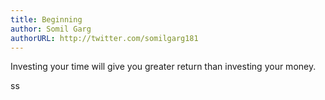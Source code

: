 ```yaml
---
title: Beginning
author: Somil Garg
authorURL: http://twitter.com/somilgarg181
---
```


Investing your time will give you greater return than investing your money.
<!--truncate-->
ss